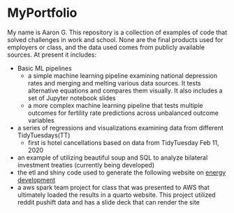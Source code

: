 # MyPortfolio

My name is Aaron G. This repository is a collection of examples of code that solved challenges in work and school. None are the final products used for employers or class, and the data used comes from publicly available sources. At present it includes:
- Basic ML pipelines
    - a simple machine learning pipeline examining national depression rates and merging and melting various data sources. It tests alternative equations and compares them visually. It also includes a set of Jupyter notebook slides
    - a more complex machine learning pipeline that tests multiple outcomes for fertility rate predictions across unbalanced outcome variables
- a series of regressions and visualizations examining data from different TidyTuesdays(TT)
    - first is hotel cancellations based on data from TidyTuesday Feb 11, 2020
- an example of utilizing beautiful soup and SQL to analyze bilateral investment treaties (currently being developed)
- the etl and shiny code used to generate the following website on [energy development](https://bgrus22.shinyapps.io/EnergyDevelopmentAnalysis/)
- a aws spark team project for class that was presented to AWS that ultimately loaded the results in a quarto website. This project utilized reddit pushift data and has a slide deck that can render the site